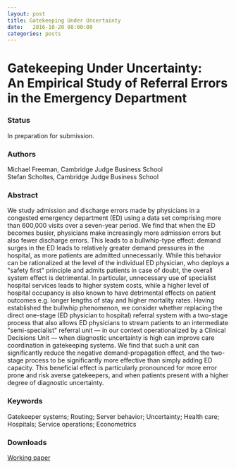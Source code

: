```yaml
---
layout: post
title: Gatekeeping Under Uncertainty
date:   2016-10-20 08:00:00
categories: posts
---
```


<h1 id="title">Gatekeeping Under Uncertainty:<br/>An Empirical Study of Referral Errors in the Emergency Department</h1>

### Status

In preparation for submission.

### Authors

Michael Freeman, Cambridge Judge Business School<br>
Stefan Scholtes, Cambridge Judge Business School

### Abstract

We study admission and discharge errors made by physicians in a congested emergency department (ED) using a data set comprising more than 600,000 visits over a seven-year period. We find that when the ED becomes busier, physicians make increasingly more admission errors but also fewer discharge errors. This leads to a bullwhip-type effect: demand surges in the ED leads to relatively greater demand pressures in the hospital, as more patients are admitted unnecessarily. While this behavior can be rationalized at the level of the individual ED physician, who deploys a "safety first" principle and admits patients in case of doubt, the overall system effect is detrimental. In particular, unnecessary use of specialist hospital services leads to higher system costs, while a higher level of hospital occupancy is also known to have detrimental effects on patient outcomes e.g. longer lengths of stay and higher mortality rates. Having established the bullwhip phenomenon, we consider whether replacing the direct one-stage (ED physician to hospital) referral system with a two-stage process that also allows ED physicians to stream patients to an intermediate "semi-specialist" referral unit — in our context operationalized by a Clinical Decisions Unit — when diagnostic uncertainty is high can improve care coordination in gatekeeping systems. We find that such a unit can significantly reduce the negative demand-propagation effect, and the two-stage process to be significantly more effective than simply adding ED capacity. This beneficial effect is particularly pronounced for more error prone and risk averse gatekeepers, and when patients present with a higher degree of diagnostic uncertainty.

### Keywords

Gatekeeper systems; Routing; Server behavior; Uncertainty; Health care; Hospitals; Service operations; Econometrics

### Downloads

[Working paper](/research/articles/gatekeepingunderuncertainty_oct2016.pdf)